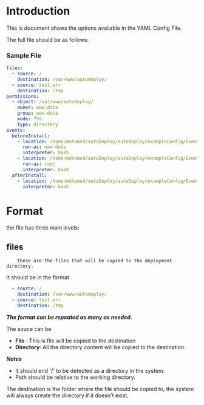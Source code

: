 # Introduction

This is document shows the options avaliable in the YAML Config File.

The full file should be as follows:

### Sample File

```yaml
files:
  - source: /
    destination: /var/www/autodeploy/
  - source: test.err
    destination: /tmp
permissions:
  - object: /var/www/autodeploy/
    owner: www-data
    group: www-data
    mode: 755
    type: directory
events:
  beforeInstall:
    - location: /home/mohamed/autoDeploy/autoDeploy/exampleConfig/EventsHandler/delDir.sh
      run-as: www-data
      interpreter: bash
    - location: /home/mohamed/autoDeploy/autoDeploy/exampleConfig/EventsHandler/stopApache.sh
      run-as: root
      interpreter: bash
  afterInstall:
    - location: /home/mohamed/autoDeploy/autoDeploy/exampleConfig/EventsHandler/startApache.sh
      interpreter: bash
```

# Format

the file has three main levels:
  
## files
        these are the files that will be copied to the deployment directory. 
It should be in the format
```yaml
  - source: /
    destination: /var/www/autodeploy/
  - source: test.err
    destination: /tmp
``` 
***The format can be repeated as many as needed.***

 The souce can be 
        
  + **File** : This is file will be copied to the destination
  + **Directory**: All the directory content will be copied to the destination. 
  
  ***Notes*** 
  + It should end '/' to be detected as a directory in the system.
  + Path should be relative to the working directory.
  
The destination is the folder where the file should be copied to, the system will always create the directory if it doesn't exist.
        


        
        
